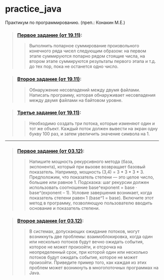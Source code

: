 # practice_java
Практикум по программированию. (преп.: Конакин М.Е.)

> ### [Первое задание (от 19.11)](https://github.com/Nyumiro/practice_java/blob/main/src/task_1.java):
>> Выполнить попарное суммирование произвольного конечного ряда чисел следующим образом: на первом этапе суммируются попарно рядом стоящие числа, на втором этапе суммируются результаты первого этапа и т.д. до тех пор, пока не останется одно число.

> ### [Второе задание (от 19.11)](https://github.com/Nyumiro/practice_java/blob/main/src/task_2.java):
>> Обнаружение несовпадений между двумя файлами.
Написать программу, которая обнаруживает несовпадения между двумя файлами на байтовом уровне.

> ### [Третье задание (от 19.11)](https://github.com/Nyumiro/practice_java/blob/main/src/task_3.java):
>> Необходимо создать три потока, которые изменяют один и тот же объект. Каждый поток должен вывести на экран одну букву 100 раз, и затем увеличить значение символа на 1.
***
> ### [Первое задание (от 03.12)](https://github.com/Nyumiro/practice_java/blob/main/src/task_4.java):
>> Напишите мощность рекурсивного метода (база, экспонента), который при вызове возвращает базовый показатель.
Например, мощность (3,4) = 3 * 3 * 3 * 3. Предположим, что показатель степени — это целое число, большее или равное 1.
Подсказка: шаг рекурсии должен использовать соотношение
base^exponent = base · base^(exponent – 1).
Условие завершения возникает, когда показатель степени равен 1 (base^1 = base).
Включите этот метод в программу, позволяющую пользователю вводить основание и показатель степени.

> ### [Второе задание (от 03.12)](https://github.com/Nyumiro/practice_java/blob/main/src/task_5.java):
>> В системах, допускающих ожидание потоков, могут возникнуть две проблемы:
взаимоблокировка, когда один или несколько потоков будут вечно ожидать события, которое не может произойти,
и отсрочка на неопределенный срок, при которой один или несколько потоков будут ожидать событие,
которое не может произойти.
Приведите пример того, как каждая из этих проблем может возникнуть в многопоточных программах на Java.
